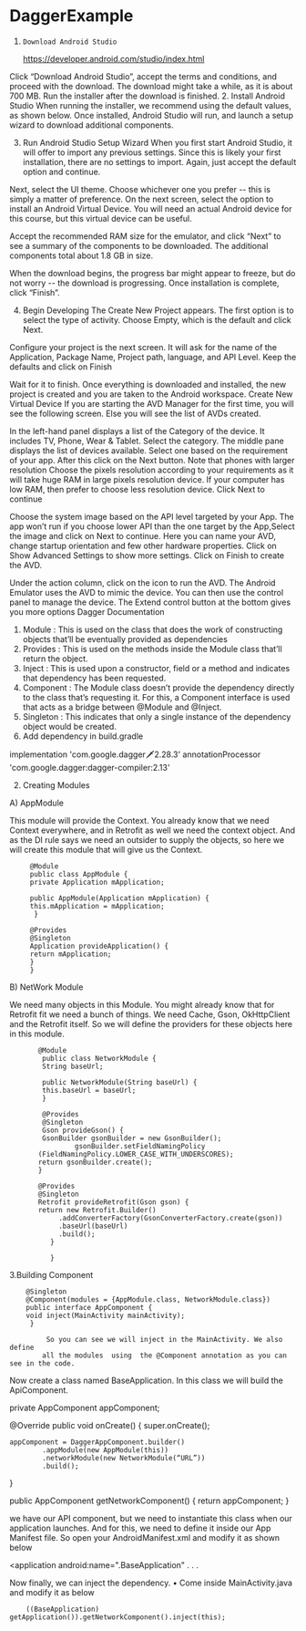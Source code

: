 # DaggerExample

1.	   Download Android Studio
   https://developer.android.com/studio/index.html

Click “Download Android Studio”, accept the terms and conditions, and proceed with the download.
The download might take a while, as it is about 700 MB. Run the installer after the download is finished.
2.	Install Android Studio
When running the installer, we recommend using the default values, as shown below. Once installed, Android Studio will run, and launch a setup wizard to download additional components.




3.	Run Android Studio Setup Wizard
When you first start Android Studio, it will offer to import any previous settings. Since this is likely your first installation, there are no settings to import. Again, just accept the default option and continue.

 
Next, select the UI theme. Choose whichever one you prefer -- this is simply a matter of preference. On the next screen, select the option to install an Android Virtual Device. You will need an actual Android device for this course, but this virtual device can be useful.


Accept the recommended RAM size for the emulator, and click “Next” to see a summary of the components to be downloaded. The additional components total about 1.8 GB in size.


When the download begins, the progress bar might appear to freeze, but do not worry -- the download is progressing. Once installation is complete, click “Finish”.

 
4.	Begin Developing
The Create New Project appears. The first option is to select the type of activity. Choose Empty, which is the default and click Next.
 

Configure your project is the next screen. It will ask for the name of the Application, Package Name, Project path, language, and API Level. Keep the defaults and click on Finish

 	 

Wait for it to finish. Once everything is downloaded and installed, the new project is created and you are taken to the Android workspace.
Create New Virtual Device
If you are starting the AVD Manager for the first time, you will see the following screen.  Else you will see the list of AVDs created.

 	 

In the left-hand panel displays a list of the Category of the device.  It includes TV, Phone, Wear & Tablet. Select the category.
The middle pane displays the list of devices available. Select one based on the requirement of your app. After this click on the Next button.
Note that phones with larger resolution Choose the pixels resolution according to your requirements as it will take huge RAM in large pixels resolution device. If your computer has low RAM, then prefer to choose less resolution device. Click Next to continue
 	 
Choose the system image based on the API level targeted by your App. The app won’t run if you choose lower API than the one target by the App,Select the image and click on Next to continue.
Here you can name your AVD, change startup orientation and few other hardware properties. Click on Show Advanced Settings to show more settings.
Click on Finish to create the AVD.
 
Under the action column, click on the   icon to run the AVD. The Android Emulator uses the AVD to mimic the device.  You can then use the control panel to manage the device. The Extend control button at the bottom gives you more options
 Dagger Documentation
1.	Module : This is used on the class that does the work of constructing objects that’ll be eventually provided as dependencies
2.	Provides : This is used on the methods inside the Module class that’ll return the object.
3.	Inject : This is used upon a constructor, field or a method and indicates that dependency has been requested.
4.	Component : The Module class doesn’t provide the dependency directly to the class that’s requesting it. For this, a Component interface is used that acts as a bridge between @Module and @Inject.
5.	Singleton : This indicates that only a single instance of the dependency object would be created.
1.	Add dependency in build.gradle

implementation 'com.google.dagger:dagger:2.28.3'
annotationProcessor 'com.google.dagger:dagger-compiler:2.13'
  
2.	Creating Modules

A)	AppModule

This module will provide the Context. You already know that we need Context everywhere, and in Retrofit as well we need the context object. And as the DI rule says we need an outsider to supply the objects, so here we will create this module that will give us the Context.

         @Module
         public class AppModule {
         private Application mApplication;

         public AppModule(Application mApplication) {
         this.mApplication = mApplication;
          }

         @Provides
         @Singleton
         Application provideApplication() {
         return mApplication;
         }
         }
       
B)	NetWork Module

We need many objects in this Module. You might already know that for Retrofit fit we need a bunch of things.
We need Cache, Gson, OkHttpClient and the Retrofit itself. So we will define the providers for these objects here in this module.


           @Module
            public class NetworkModule {
            String baseUrl;

            public NetworkModule(String baseUrl) {
            this.baseUrl = baseUrl;
            }

            @Provides
            @Singleton
            Gson provideGson() {
            GsonBuilder gsonBuilder = new GsonBuilder();
                    gsonBuilder.setFieldNamingPolicy
           (FieldNamingPolicy.LOWER_CASE_WITH_UNDERSCORES);
           return gsonBuilder.create();
           }

           @Provides
           @Singleton
           Retrofit provideRetrofit(Gson gson) {
           return new Retrofit.Builder()
                .addConverterFactory(GsonConverterFactory.create(gson))
                .baseUrl(baseUrl)
                .build();
              }

              }
 


   3.Building Component
 
        @Singleton
        @Component(modules = {AppModule.class, NetworkModule.class})
        public interface AppComponent {
        void inject(MainActivity mainActivity);
         }

             So you can see we will inject in the MainActivity. We also define 
            all the modules  using  the @Component annotation as you can see in the code.
Now create a class named BaseApplication. In this class we will build the ApiComponent.

  private AppComponent appComponent;

  @Override
  public void onCreate() {
    super.onCreate();

    appComponent = DaggerAppComponent.builder()
            .appModule(new AppModule(this))
            .networkModule(new NetworkModule(“URL”))
            .build();
  }

public AppComponent getNetworkComponent() {
    return appComponent;
}

we have our API component, but we need to instantiate this class when our application launches. And for this, we need to define it inside our App Manifest file. So open your AndroidManifest.xml and modify it as shown below

<application
    android:name=".BaseApplication"
     .
     .
     .

</application>

Now finally, we can inject the dependency.
•	Come inside MainActivity.java and modify it as below


        ((BaseApplication) getApplication()).getNetworkComponent().inject(this);

